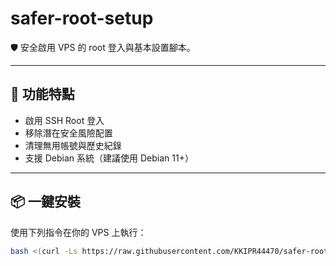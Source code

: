 # safer-root-setup

🛡️ 安全啟用 VPS 的 root 登入與基本設置腳本。

---

## 🚀 功能特點

- 啟用 SSH Root 登入
- 移除潛在安全風險配置
- 清理無用帳號與歷史紀錄
- 支援 Debian 系統（建議使用 Debian 11+）

---

## 📦 一鍵安裝

使用下列指令在你的 VPS 上執行：

```bash
bash <(curl -Ls https://raw.githubusercontent.com/KKIPR44470/safer-root-setup/main/safer-root.sh)
